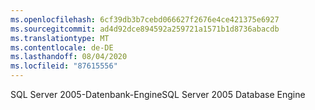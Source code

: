 ```yaml
---
ms.openlocfilehash: 6cf39db3b7cebd066627f2676e4ce421375e6927
ms.sourcegitcommit: ad4d92dce894592a259721a1571b1d8736abacdb
ms.translationtype: MT
ms.contentlocale: de-DE
ms.lasthandoff: 08/04/2020
ms.locfileid: "87615556"
---
```

<span data-ttu-id="14a6f-101">SQL Server 2005-Datenbank-Engine</span><span class="sxs-lookup"><span data-stu-id="14a6f-101">SQL Server 2005 Database Engine</span></span>

